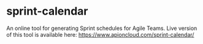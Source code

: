 # sprint-calendar
An online tool for generating Sprint schedules for Agile Teams.
Live version of this tool is available here: https://www.apioncloud.com/sprint-calendar/
